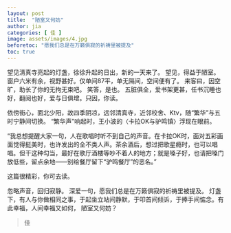 ```yaml
---
layout: post
title:  "陋室又何妨"
author: jia
categories: [ 佳 ]
image: assets/images/4.jpg
beforetoc: "愿我们总是在万籁俱寂的祈祷里被提及"
toc: true
---
```



望见清真寺亮起的灯盏，徐徐升起的日出，新的一天来了。
望见，得益于陋室。
窗户六米有余，视野甚好。仅单间87平，单无隔间，空间便有了。
来客曰，因空旷，助长了你的无拘无束吧。
笑答，是也。
五脏俱全，爱书架更甚，任书沉睡也好，翻阅也好，爱与日俱增。只因，你读。

依傍街心，面北少阳，故四季阴凉，远邻清真寺，近邻校舍、Ktv，随“繁华”与五时宁静间切换。
“繁华声”响起时，王小波的〈卡拉OK与驴鸣镇〉浮现在眼前。

“我总想提醒大家一句，人在歌唱时听不到自己的声音。在卡拉OK时，面对五彩画面觉得挺美时，也许发出的全不类人声。茶余酒后，想过把歌星瘾时，也可以唱唱。但干这种勾当，最好在歌厅酒楼等吵不着人的地方；就是嗓子好，也请把嗓门放低些，留点余地——别给餐厅留下“驴鸣餐厅”的恶名。”

这篇很精彩，你可去读。

忽略声音，回归寂静。
深爱一句，愿我们总是在万籁俱寂的祈祷里被提及。
灯盏下，有人与你做相同之事，于起坐立站间静默，于叩首间倾诉，于捧手间惦念。有此幸福，人间幸福又如何，
陋室又何妨？

> 佳

​